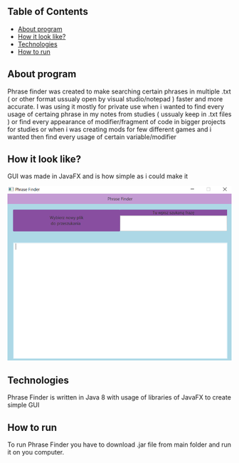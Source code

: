 ## Table of Contents
* [About program](#about-program)
* [How it look like?](#how-it-look-like?)
* [Technologies](#technologies)
* [How to run](#setup)

## About program
Phrase finder was created to make searching certain phrases in multiple .txt ( or other format ussualy open by visual studio/notepad ) faster and more accurate. I was using it mostly for private use when i wanted to find every usage of certaing phrase in my notes from studies ( ussualy keep in .txt files ) or find every appearance of modifier/fragment of code in bigger projects for studies or when i was creating mods for few different games and i wanted then find every usage of certain variable/modifier

## How it look like?
GUI was made in JavaFX and is how simple as i could make it

![Screenshot1](images/graphic.jpg)

## Technologies
Phrase Finder is written in Java 8 with usage of libraries of JavaFX to create simple GUI

## How to run
To run Phrase Finder you have to download .jar file from main folder and run it on you computer.



